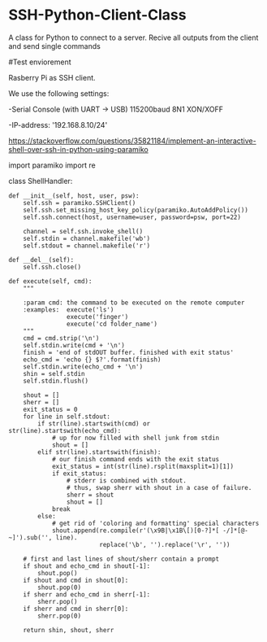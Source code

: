 # SSH-Python-Client-Class
A class for Python to connect to a server. Recive all outputs from the client and send single commands

#Test enviorement

Rasberry Pi as SSH client.

We use the following settings:

-Serial Console (with UART -> USB) 115200baud 8N1 XON/XOFF

-IP-address: '192.168.8.10/24'


https://stackoverflow.com/questions/35821184/implement-an-interactive-shell-over-ssh-in-python-using-paramiko

import paramiko
import re


class ShellHandler:

    def __init__(self, host, user, psw):
        self.ssh = paramiko.SSHClient()
        self.ssh.set_missing_host_key_policy(paramiko.AutoAddPolicy())
        self.ssh.connect(host, username=user, password=psw, port=22)

        channel = self.ssh.invoke_shell()
        self.stdin = channel.makefile('wb')
        self.stdout = channel.makefile('r')

    def __del__(self):
        self.ssh.close()

    def execute(self, cmd):
        """

        :param cmd: the command to be executed on the remote computer
        :examples:  execute('ls')
                    execute('finger')
                    execute('cd folder_name')
        """
        cmd = cmd.strip('\n')
        self.stdin.write(cmd + '\n')
        finish = 'end of stdOUT buffer. finished with exit status'
        echo_cmd = 'echo {} $?'.format(finish)
        self.stdin.write(echo_cmd + '\n')
        shin = self.stdin
        self.stdin.flush()

        shout = []
        sherr = []
        exit_status = 0
        for line in self.stdout:
            if str(line).startswith(cmd) or str(line).startswith(echo_cmd):
                # up for now filled with shell junk from stdin
                shout = []
            elif str(line).startswith(finish):
                # our finish command ends with the exit status
                exit_status = int(str(line).rsplit(maxsplit=1)[1])
                if exit_status:
                    # stderr is combined with stdout.
                    # thus, swap sherr with shout in a case of failure.
                    sherr = shout
                    shout = []
                break
            else:
                # get rid of 'coloring and formatting' special characters
                shout.append(re.compile(r'(\x9B|\x1B\[)[0-?]*[ -/]*[@-~]').sub('', line).
                             replace('\b', '').replace('\r', ''))

        # first and last lines of shout/sherr contain a prompt
        if shout and echo_cmd in shout[-1]:
            shout.pop()
        if shout and cmd in shout[0]:
            shout.pop(0)
        if sherr and echo_cmd in sherr[-1]:
            sherr.pop()
        if sherr and cmd in sherr[0]:
            sherr.pop(0)

        return shin, shout, sherr
        
        
